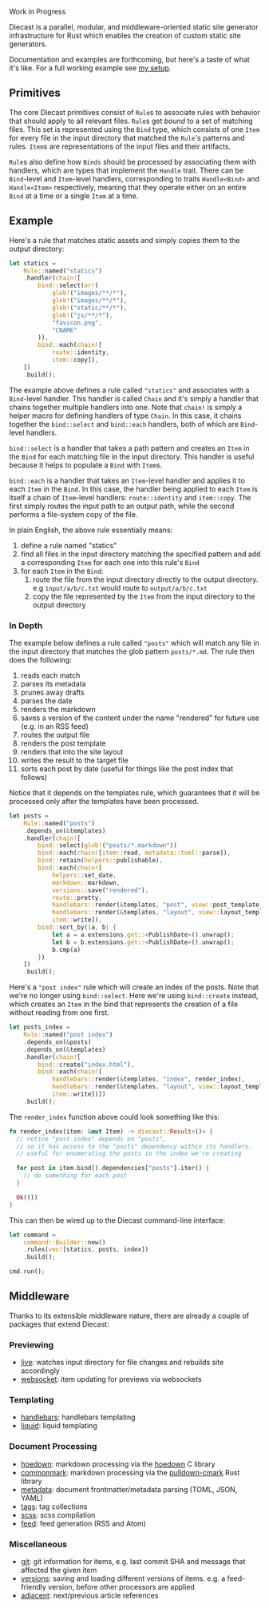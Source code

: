 Work in Progress

Diecast is a parallel, modular, and middleware-oriented static site generator infrastructure for Rust which enables the creation of custom static site generators.

Documentation and examples are forthcoming, but here's a taste of what it's like. For a full working example see [my setup](https://github.com/blaenk/site).

## Primitives

The core Diecast primitives consist of `Rule`s to associate rules with behavior that should apply to all relevant files. `Rule`s get _bound_ to a set of matching files. This set is represented using the `Bind` type, which consists of one `Item` for every file in the input directory that matched the `Rule`'s patterns and rules. `Item`s are representations of the input files and their artifacts.

`Rule`s also define how `Binds` should be processed by associating them with handlers, which are types that implement the `Handle` trait. There can be `Bind`-level and `Item`-level handlers, corresponding to traits `Handle<Bind>` and `Handle<Item>` respectively, meaning that they operate either on an entire `Bind` at a time or a single `Item` at a time.

## Example

Here's a rule that matches static assets and simply copies them to the output directory:

``` rust
let statics =
    Rule::named("statics")
    .handler(chain![
        bind::select(or!(
            glob!("images/**/*"),
            glob!("images/**/*"),
            glob!("static/**/*"),
            glob!("js/**/*"),
            "favicon.png",
            "CNAME"
        )),
        bind::each(chain![
            route::identity,
            item::copy]),
    ])
    .build();
```

The example above defines a rule called `"statics"` and associates with a `Bind`-level handler. This handler is called `Chain` and it's simply a handler that chains together multiple handlers into one. Note that `chain!` is simply a helper macro for defining handlers of type `Chain`. In this case, it chains together the `bind::select` and `bind::each` handlers, both of which are `Bind`-level handlers.

`bind::select` is a handler that takes a path pattern and creates an `Item` in the `Bind` for each matching file in the input directory. This handler is useful because it helps to populate a `Bind` with `Item`s.

`bind::each` is a handler that takes an `Item`-level handler and applies it to each `Item` in the `Bind`. In this case, the handler being applied to each `Item` is itself a chain of `Item`-level handlers: `route::identity` and `item::copy`. The first simply routes the input path to an output path, while the second performs a file-system copy of the file.

In plain English, the above rule essentially means:

1. define a rule named "statics"
2. find all files in the input directory matching the specified pattern and add a corresponding `Item` for each one into this rule's `Bind`
3. for each `Item` in the `Bind`:
   1. route the file from the input directory directly to the output directory. e.g `input/a/b/c.txt` would route to `output/a/b/c.txt`
   2. copy the file represented by the `Item` from the input directory to the output directory

### In Depth

The example below defines a rule called `"posts"` which will match any file in the input directory that matches the glob pattern `posts/*.md`. The rule then does the following:

1. reads each match
2. parses its metadata
3. prunes away drafts
4. parses the date
5. renders the markdown
6. saves a version of the content under the name "rendered" for future use (e.g. in an RSS feed)
7. routes the output file
8. renders the post template
9. renders that into the site layout
10. writes the result to the target file
11. sorts each post by date (useful for things like the post index that follows)

Notice that it depends on the templates rule, which guarantees that it will be processed only after the templates have been processed.

``` rust
let posts =
    Rule::named("posts")
    .depends_on(&templates)
    .handler(chain![
        bind::select(glob!("posts/*.markdown"))
        bind::each(chain![item::read, metadata::toml::parse]),
        bind::retain(helpers::publishable),
        bind::each(chain![
            helpers::set_date,
            markdown::markdown,
            versions::save("rendered"),
            route::pretty,
            handlebars::render(&templates, "post", view::post_template),
            handlebars::render(&templates, "layout", view::layout_template),
            item::write]),
        bind::sort_by(|a, b| {
            let a = a.extensions.get::<PublishDate>().unwrap();
            let b = b.extensions.get::<PublishDate>().unwrap();
            b.cmp(a)
        })
    ])
    .build();
```

Here's a `"post index"` rule which will create an index of the posts. Note that we're no longer using `bind::select`. Here we're using `bind::create` instead, which creates an `Item` in the bind that represents the creation of a file without reading from one first.

``` rust
let posts_index =
    Rule::named("post index")
    .depends_on(&posts)
    .depends_on(&templates)
    .handler(chain![
        bind::create("index.html"),
        bind::each(chain![
            handlebars::render(&templates, "index", render_index),
            handlebars::render(&templates, "layout", view::layout_template),
            item::write])])
    .build();
```

The `render_index` function above could look something like this:

``` rust
fn render_index(item: &mut Item) -> diecast::Result<()> {
  // notice "post index" depends on "posts",
  // so it has access to the "posts" dependency within its handlers.
  // useful for enumerating the posts in the index we're creating

  for post in item.bind().dependencies["posts"].iter() {
    // do something for each post
  }

  Ok(())
}
```

This can then be wired up to the Diecast command-line interface:

``` rust
let command =
    command::Builder::new()
    .rules(vec![statics, posts, index])
    .build();

cmd.run();
```

## Middleware

Thanks to its extensible middleware nature, there are already a couple of packages that extend Diecast:

### Previewing

* [live](https://github.com/diecast/live): watches input directory for file changes and rebuilds site accordingly
* [websocket](https://github.com/diecast/websocket): item updating for previews via websockets

### Templating

* [handlebars](https://github.com/diecast/handlebars): handlebars templating
* [liquid](https://github.com/diecast/liquid): liquid templating

### Document Processing

* [hoedown](https://github.com/diecast/hoedown): markdown processing via the [hoedown](https://github.com/hoedown/hoedown) C library
* [commonmark](https://github.com/diecast/commonmark): markdown processing via the [pulldown-cmark](https://github.com/google/pulldown-cmark) Rust library
* [metadata](https://github.com/diecast/metadata): document frontmatter/metadata parsing (TOML, JSON, YAML)
* [tags](https://github.com/diecast/tags): tag collections
* [scss](https://github.com/diecast/scss): scss compilation
* [feed](https://feedhub.com/diecast/feed): feed generation (RSS and Atom)

### Miscellaneous

* [git](https://github.com/diecast/git): git information for items, e.g. last commit SHA and message that affected the given item
* [versions](https://github.com/diecast/versions): saving and loading different versions of items. e.g. a feed-friendly version, before other processors are applied
* [adjacent](https://github.com/diecast/adjacent): next/previous article references
